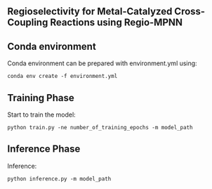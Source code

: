 ## Regioselectivity for Metal-Catalyzed Cross-Coupling Reactions using Regio-MPNN 

## Conda environment
Conda environment can be prepared with environment.yml using:
```
conda env create -f environment.yml
```

## Training Phase
Start to train the model:
```
python train.py -ne number_of_training_epochs -m model_path
```

## Inference Phase
Inference:
```
python inference.py -m model_path
```